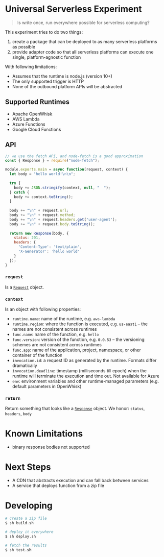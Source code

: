 # Universal Serverless Experiment

> Is write once, run everywhere possible for serverless computing?

This experiment tries to do two things:

1. create a package that can be deployed to as many serverless platforms as possible
2. provide adapter code so that all serverless platforms can execute one single, platform-agnostic function

With following limitations:

- Assumes that the runtime is node.js (version 10+)
- The only supported trigger is HTTP
- None of the outbound platform APIs will be abstracted

## Supported Runtimes

- Apache OpenWhisk
- AWS Lambda
- Azure Functions
- Google Cloud Functions

## API

```javascript
// we use the fetch API, and node-fetch is a good approximation
const { Response } = require("node-fetch");

module.exports.main = async function(request, context) {
  let body = "hello world!\n\n";
  
  try {
    body += JSON.stringify(context, null, "  ");
  } catch {
    body += context.toString();
  }
  
  body += "\n" + request.url;
  body += "\n" + request.method;
  body += "\n" + request.headers.get('user-agent');
  body += "\n" + request.body.toString();
  
  return new Response(body, {
    status: 201,
    headers: {
      'Content-Type': 'text/plain',
      'X-Generator': 'hello world'
    }
  });
}
```

### `request`

Is a [`Request`](https://developer.mozilla.org/en-US/docs/Web/API/Request) object.

### `context`

Is an object with following properties:

- `runtime.name`: name of the runtime, e.g. `aws-lambda`
- `runtime.region`: where the function is executed, e.g. `us-east1` – the names are not consistent across runtimes
- `func.name`: name of the function, e.g. `hello`
- `func.version`: version of the function, e.g. `0.0.53` – the versioning schemes are not consistent across runtimes
- `func.app`: name of the application, project, namespace, or other container of the function
- `invocation.id`: a request ID as generated by the runtime. Formats differ dramatically
- `invocation.deadline`: timestamp (milliseconds till epoch) when the runtime will terminate the execution and time out. Not available for Azure
- `env`: environment variables and other runtime-managed parameters (e.g. default parameters in OpenWhisk)

### `return`

Return something that looks like a [`Response`](https://developer.mozilla.org/en-US/docs/Web/API/Request) object.
We honor: `status`, `headers`, `body`

# Known Limitations 

- binary response bodies not supported

# Next Steps

- A CDN that abstracts execution and can fall back between services
- A service that deploys function from a zip file

# Developing

```bash
# create a zip file
$ sh build.sh

# deploy it everywhere
$ sh deploy.sh

# fetch the results
$ sh test.sh
```
